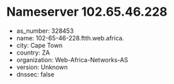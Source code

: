 # Nameserver 102.65.46.228

* as_number: 328453
* name: 102-65-46-228.ftth.web.africa.
* city: Cape Town
* country: ZA
* organization: Web-Africa-Networks-AS
* version: Unknown
* dnssec: false
